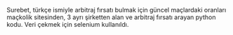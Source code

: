 Surebet, türkçe ismiyle arbitraj fırsatı bulmak için güncel maçlardaki oranları maçkolik sitesinden, 3 ayrı şirketten alan ve arbitraj fırsatı arayan python kodu. 
Veri çekmek için selenium kullanıldı. 
